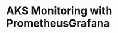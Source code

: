 # AKS Monitoring with PrometheusGrafana                                                                                                                                                                                                                                                                                        
